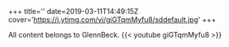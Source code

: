 +++
title=''
date=2019-03-11T14:49:15Z
cover='https://i.ytimg.com/vi/giGTqmMyfu8/sddefault.jpg'
+++

All content belongs to GlennBeck.
{{< youtube giGTqmMyfu8 >}}
